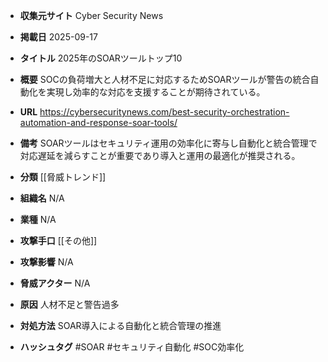 - **収集元サイト**
Cyber Security News

- **掲載日**
2025-09-17

- **タイトル**
2025年のSOARツールトップ10

- **概要**
SOCの負荷増大と人材不足に対応するためSOARツールが警告の統合自動化を実現し効率的な対応を支援することが期待されている。

- **URL**
https://cybersecuritynews.com/best-security-orchestration-automation-and-response-soar-tools/

- **備考**
SOARツールはセキュリティ運用の効率化に寄与し自動化と統合管理で対応遅延を減らすことが重要であり導入と運用の最適化が推奨される。

- **分類**
[[脅威トレンド]]

- **組織名**
N/A

- **業種**
N/A

- **攻撃手口**
[[その他]]

- **攻撃影響**
N/A

- **脅威アクター**
N/A

- **原因**
人材不足と警告過多

- **対処方法**
SOAR導入による自動化と統合管理の推進

- **ハッシュタグ**
#SOAR #セキュリティ自動化 #SOC効率化
